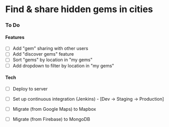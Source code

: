 # Find & share hidden gems in cities

### To Do

#### Features
- [ ] Add "gem" sharing with other users
- [ ] Add "discover gems" feature
- [ ] Sort "gems" by location in "my gems"
- [ ] Add dropdown to filter by location in "my gems"

#### Tech
- [ ] Deploy to server
- [ ] Set up continuous integration (Jenkins) - [Dev -> Staging -> Production]
- [ ] Migrate (from Google Maps) to Mapbox
- [ ] Migrate (from Firebase) to MongoDB

